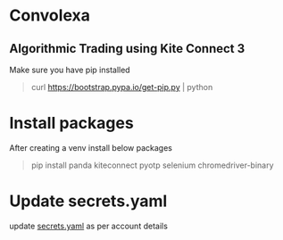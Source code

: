 # Convolexa

## Algorithmic Trading using Kite Connect 3

Make sure you have pip installed

> curl https://bootstrap.pypa.io/get-pip.py | python


# Install packages 
After creating a venv install below packages
> pip install panda kiteconnect pyotp selenium chromedriver-binary

# Update secrets.yaml
update [secrets.yaml](https://github.com/arupKumarGupta/Convolexa/blob/main/trade/kite/secret.yaml) as per account details